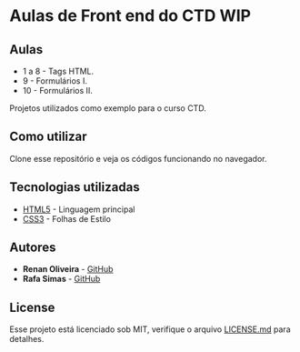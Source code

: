 # Aulas de Front end do CTD WIP

## Aulas
* 1 a 8 - Tags HTML.
* 9 - Formulários I.
* 10 - Formulários II.

Projetos utilizados como exemplo para o curso CTD.

## Como utilizar

Clone esse repositório e veja os códigos funcionando no navegador.

## Tecnologias utilizadas

* [HTML5](https://developer.mozilla.org/pt-BR/docs/Web/HTML) - Linguagem principal
* [CSS3](https://developer.mozilla.org/pt-BR/docs/Web/CSS) - Folhas de Estilo

## Autores

* **Renan Oliveira** - [GitHub](https://github.com/lmaoclost)
* **Rafa Simas** - [GitHub](https://github.com/Rafaelsimas)

## License

Esse projeto está licenciado sob MIT, verifique o arquivo [LICENSE.md](LICENSE.md) para detalhes.
